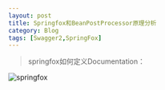 ```yaml
---
layout: post
title: Springfox和BeanPostProcessor原理分析
category: Blog
tags: [Swagger2,SpringFox]
---
```




> springfox如何定义Documentation：

![springfox](http://onekook.com/bower_components/extend/images/springfox.jpg)
